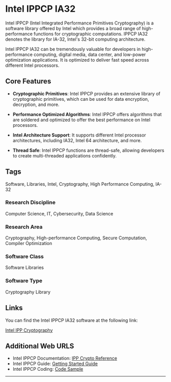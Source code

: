 # Intel IPPCP IA32

Intel IPPCP (Intel Integrated Performance Primitives Cryptography) is a software library offered by Intel which provides a broad range of high-performance functions for cryptographic computations. IPPCP IA32 denotes the library for IA-32, Intel's 32-bit computing architecture. 

Intel IPPCP IA32 can be tremendously valuable for developers in high-performance computing, digital media, data center, and low-power optimization applications. It is optimized to deliver fast speed across different Intel processors.

## Core Features

- **Cryptographic Primitives**: Intel IPPCP provides an extensive library of cryptographic primitives, which can be used for data encryption, decryption, and more.

- **Performance Optimized Algorithms**: Intel IPPCP offers algorithms that are soldered and optimized to offer the best performance on Intel processors.

- **Intel Architecture Support**: It supports different Intel processor architectures, including IA32, Intel 64 architecture, and more.

- **Thread Safe**: Intel IPPCP functions are thread-safe, allowing developers to create multi-threaded applications confidently.

## Tags

Software, Libraries, Intel, Cryptography, High Performance Computing, IA-32

### Research Discipline

Computer Science, IT, Cybersecurity, Data Science

### Research Area

Cryptography, High-performance Computing, Secure Computation, Compiler Optimization

### Software Class

Software Libraries

### Software Type

Cryptography Library

## Links
You can find the Intel IPPCP IA32 software at the following link:

[Intel IPP Cryptography](https://software.intel.com/content/www/us/en/develop/documentation/ipp-crypto-reference/top.html)

## Additional Web URLS

- Intel IPPCP Documentation: [IPP Crypto Reference](https://software.intel.com/content/www/us/en/develop/documentation/ipp-crypto-reference/top.html)
- Intel IPPCP Guide: [Getting Started Guide](https://software.intel.com/content/www/us/en/develop/documentation/get-started-with-ipp/top.html) 
- Intel IPPCP Coding: [Code Sample](https://software.intel.com/content/www/us/en/develop/documentation/ipp-crypto-samples/top.html)
--------------------------------------
